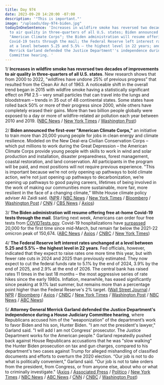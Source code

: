 ```yaml
---
title: Day 974
date: 2023-09-20 14:20:00 -07:00
description: '"This is important."'
image: "/uploads/day-974-biden.jpg"
todayInOneSentence: 'Increases in wildfire smoke has reversed two decades of improvements
  to air quality in three-quarters of all U.S. states; Biden announced the first-ever
  "American Climate Corps"; the Biden administration will resume offering free at-home
  Covid-19 tests through the mail; the Federal Reserve left interest rates unchanged
  at a level between 5.25 and 5.5% – the highest level in 22 years; and Attorney General
  Merrick Garland defended the Justice Department''s independence during a House Judiciary
  Committee hearing. '
---
```


1/ **Increases in wildfire smoke has reversed two decades of improvements to air quality in three-quarters of all U.S. states**. New research shows that from 2000 to 2022, "wildfires have undone 25% of previous progress” that resulted from the Clean Air Act of 1963. A noticeable shift in the overall trend began in 2015 with wildfire smoke having a statistically significant effect on PM 2.5 – very small particles that can travel into the lungs and bloodstream – trends in 35 out of 48 continental states. Some states have rolled back 50% or more of their progress since 2000, while others have completely erased their gains. More than two billion people globally were exposed to a day or more of wildfire-related air pollution each year between 2010 and 2019.  ([NBC News](https://www.nbcnews.com/science/environment/wildfires-are-destroying-decades-clean-air-efforts-us-rcna105140) / [New York Times](https://www.nytimes.com/2023/09/20/climate/wildfire-smoke-air-pollution.html) / [Washington Post](https://www.washingtonpost.com/climate-environment/2023/09/20/america-air-quality-wildfire-smoke-warming-climate/))

2/ **Biden announced the first-ever "American Climate Corps,"** an initiative to train more than 20,000 young people for jobs in clean energy and climate resilience. Modeled on the New Deal-era Civilian Conservation Corps – which put millions to work during the Great Depression – the American Climate Corps provide young people with skills to work in wind and solar production and installation, disaster preparedness, forest management, coastal restoration, and land conservation. All participants in the program will be paid, and most positions will not require previous experience. "This is important because we’re not only opening up pathways to bold climate action, we’re not just opening up pathways to decarbonization, we’re opening up pathways to good paying careers, lifetimes of being involved in the work of making our communities more sustainable, more fair, more resilient in the face of a changing climate,” White House climate policy adviser Ali Zaidi said. ([NPR](https://www.npr.org/2023/09/20/1200483937/biden-climate-corps-job-training) / [NBC News](https://www.nbcnews.com/politics/white-house/white-house-launches-american-climate-corps-rcna105931) / [New York Times](https://www.nytimes.com/2023/09/20/climate/biden-climate-corps-youth.html) / [Bloomberg](https://www.bloomberg.com/news/articles/2023-09-20/biden-creates-american-climate-corps-for-youth-job-training?sref=MIBMEEoj) / [Washington Post](https://www.washingtonpost.com/climate-solutions/2023/09/20/climate-corps-biden-youth/) / [CNN](https://www.cnn.com/2023/09/20/politics/american-climate-corps-biden/) / [CBS News](https://www.cbsnews.com/news/biden-climate-corps-job-training-executive-power/) / [Axios](https://www.axios.com/2023/09/20/biden-environment-climate-corps))

3/ **The Biden administration will resume offering free at-home Covid-19 tests through the mail**. Starting next week, Americans can order four free tests from [COVIDTests.gov](https://www.covid.gov/tests). Covid-19 hospitalizations have [surpassed](https://abcnews.go.com/Health/weekly-covid-hospitalizations-reach-20000-1st-time-march/story?id=103305341) 20,000 for the first time since mid-March, but remain far below the 2021-22 omicron peak of 150,674. ([ABC News](https://abcnews.go.com/Politics/federal-government-relaunch-free-covid-tests-program/story?id=103347741) / [Axios](https://www.axios.com/2023/09/20/covid-test-program-mail) / [CNBC](https://www.cnbc.com/2023/09/20/us-will-again-offer-free-at-home-covid-tests-starting-monday.html) / [New York Times](https://www.nytimes.com/2023/09/20/us/politics/free-covid-tests-biden.html))

4/ **The Federal Reserve left interest rates unchanged at a level between 5.25 and 5.5% – the highest level in 22 years**. Fed officials, however, indicated that they expect to raise rates one more time this year, but with fewer rate cuts in 2024 and 2025 than previously estimated. They now expect to cut the federal funds rate to 5.1% by the end of 2024, 3.9% by the end of 2025, and 2.9% at the end of 2026. The central bank has raised rates 11 times in the last 18 months – the most aggressive series of rate hikes since the early 1980s. Inflation, meanwhile, has eased significantly since peaking at 9.1% last summer, but remains more than a percentage point higher than the Federal Reserve's 2% target. ([Wall Street Journal](https://www.wsj.com/economy/central-banking/federal-reserve-powell-interest-rates-ba600bf0) / [NPR](https://www.npr.org/2023/09/20/1200327332/federal-reserve-inflation-economy-interest-rates) / [Bloomberg](https://www.bloomberg.com/news/articles/2023-09-20/fed-leaves-rates-unchanged-signals-one-more-hike-this-year?sref=MIBMEEoj) / [Axios](https://www.axios.com/2023/09/20/fed-rates-unchanged) / [CNBC](https://www.cnbc.com/2023/09/20/fed-rate-decision-september-2023-.html) / [New York Times](https://www.nytimes.com/live/2023/09/20/business/fed-meeting-interest-rates) / [Washington Post](https://www.washingtonpost.com/business/2023/09/20/fed-september-meeting-inflation/) / [NBC News](https://www.nbcnews.com/business/economy/federal-reserve-pauses-interest-rate-hikes-inflation-economy-slow-rcna105615) / [ABC News](https://abcnews.go.com/Business/fed-decide-rate-hike-testing-optimism-soft-landing/story?id=103286884))

5/ **Attorney General Merrick Garland defended the Justice Department's independence during a House Judiciary Committee hearing**, where Republicans accused him of the “weaponization” of the department’s work to favor Biden and his son, Hunter Biden. "I am not the president's lawyer," Garland said. "I will add I am not Congress' prosecutor. The Justice Department works for the American people." Garland repeatedly pushed back against House Republicans accusations that he was "slow walking" the Hunter Biden prosecution on tax and gun charges, compared to his department's two cases against Trump for alleged mishandling of classified documents and efforts to overturn the 2020 election. “Our job is not to do what is politically convenient," Garland said. "Our job is not to take orders from the president, from Congress, or from anyone else, about who or what to criminally investigate." ([Axios](https://www.axios.com/2023/09/20/merrick-garland-testimony-house-judiciary-hearing) / [Associated Press](https://apnews.com/article/garland-justice-department-house-republicans-oversight-hearing-df70e290360cde444032f1b75343d941) / [Politico](https://www.politico.com/live-updates/2023/09/20/congress/senates-own-funding-stumble-00117094) / [New York Times](https://www.nytimes.com/live/2023/09/20/us/garland-house-judiciary-hearing) / [NBC News](https://www.nbcnews.com/politics/congress/live-blog/merrick-garland-testimony-trump-hunter-biden-live-updates-rcna105680) / [ABC News](https://abcnews.go.com/Politics/ag-garland-expected-clash-house-republicans-claims-doj/story?id=103323906) / [CNN](https://www.cnn.com/2023/09/20/politics/garland-congress-hunter-trump/index.html) / [CNBC](https://www.cnbc.com/2023/09/20/attorney-general-merrick-garland-says-doj-not-affected-by-partisan-attacks.html) / [Washington Post](https://www.washingtonpost.com/national-security/2023/09/20/merrick-garland-attorney-general-testimony-house-judiciary/))